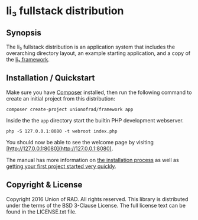 # li₃ fullstack distribution

## Synopsis

The li₃ fullstack distribution is an application system that includes the
overarching directory layout, an example starting application, and a copy of the
[li₃ framework](https://github.com/UnionOfRAD/lithium).

## Installation / Quickstart

Make sure you have [Composer](http://getcomposer.org/doc/00-intro.md) installed, then
run the following command to create an initial project from this distribution:

```
composer create-project unionofrad/framework app
```

Inside the the `app` directory start the builtin PHP development webserver.

```
php -S 127.0.0.1:8080 -t webroot index.php
```

You should now be able to see the welcome page by visiting [http://127.0.0.1:8080](http://127.0.0.1:8080).

The manual has more information on [the installation process](http://li3.me/docs/manual/installation) 
as well as [getting your first project started very quickly](http://li3.me/docs/manual/quickstart).

## Copyright & License

Copyright 2016 Union of RAD. All rights reserved. This library
is distributed under the terms of the BSD 3-Clause License. The
full license text can be found in the LICENSE.txt file.

